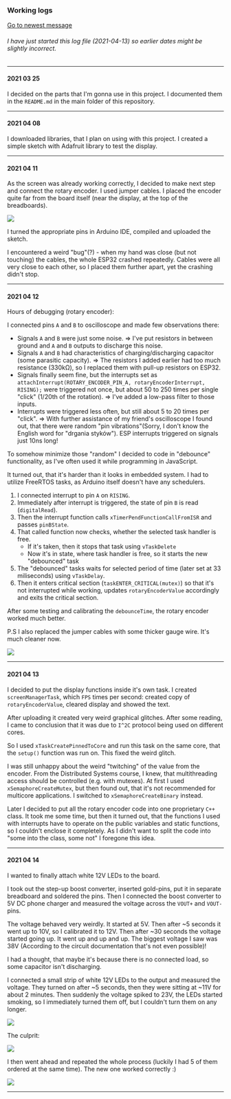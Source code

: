 ### Working logs
<a href="#bottom">Go to newest message</a>
###### I have just started this log file (2021-04-13) so earlier dates might be slightly incorrect.

___

#### 2021 03 25

I decided on the parts that I'm gonna use in this project. I documented them in the `README.md` in the main folder of this repository.

___

#### 2021 04 08

I downloaded libraries, that I plan on using with this project.
I created a simple sketch with Adafruit library to test the display.

___

#### 2021 04 11

As the screen was already working correctly, I decided to make next step and connect the rotary encoder.
I used jumper cables. I placed the encoder quite far from the board itself (near the display, at the top of the breadboards).

![](/media/photos/workLog/CircuitState_02.jpg)

I turned the appropriate pins in Arduino IDE, compiled and uploaded the sketch.

I encountered a weird "bug"(?) - when my hand was close (but not touching) the cables, the whole ESP32 crashed repeatedly.
Cables were all very close to each other, so I placed them further apart, yet the crashing didn't stop.

___

#### 2021 04 12

Hours of debugging (rotary encoder):

I connected pins `A` and `B` to oscilloscope and made few observations there:
 - Signals `A` and `B` were just some noise. => I've put resistors in between ground and `A` and `B` outputs to discharge this noise.
 - Signals `A` and `B` had characteristics of charging/discharging capacitor (some parasitic capacity). => The resistors I added earlier had too much resistance (330kΩ), so I replaced them with pull-up resistors on ESP32.
 - Signals finally seem fine, but the interrupts set as `attachInterrupt(ROTARY_ENCODER_PIN_A, rotaryEncoderInterrupt, RISING);` were triggered not once, but about 50 to 250 times per single "click" (1/20th of the rotation). => I've added a low-pass filter to those inputs.
 - Interrupts were triggered less often, but still about 5 to 20 times per "click". => With further assistance of my friend's oscilloscope I found out, that there were random "pin vibrations"(Sorry, I don't know the English word for "drgania styków"). 
   ESP interrupts triggered on signals just 10ns long!

To somehow minimize those "random" I decided to code in "debounce" functionality, as I've often used it while programming in JavaScript.

It turned out, that it's harder than it looks in embedded system.
I had to utilize FreeRTOS tasks, as Arduino itself doesn't have any schedulers.

1. I connected interrupt to pin `A` on `RISING`. 
2. Immediately after interrupt is triggered, the state of pin `B` is read (`digitalRead`). 
3. Then the interrupt function calls `xTimerPendFunctionCallFromISR` and passes `pinBState`.
4. That called function now checks, whether the selected task handler is free.
   - If it's taken, then it stops that task using `vTaskDelete`
   - Now it's in state, where task handler is free, so it starts the new "debounced" task
5. The "debounced" tasks waits for selected period of time (later set at 33 miliseconds) using `vTaskDelay`.
6. Then it enters critical section (`taskENTER_CRITICAL(mutex)`) so that it's not interrupted while working, updates `rotaryEncoderValue` accordingly and exits the critical section.  

After some testing and calibrating the `debounceTime`, the rotary encoder worked much better.

P.S I also replaced the jumper cables with some thicker gauge wire. It's much cleaner now.

![](/media/photos/workLog/CircuitState_03.jpg)

___

#### 2021 04 13

I decided to put the display functions inside it's own task.
I created `screenManagerTask`, which `FPS` times per second: created copy of `rotaryEncoderValue`, cleared display and showed the text.

After uploading it created very weird graphical glitches.
After some reading, I came to conclusion that it was due to `I^2C` protocol being used on different cores.

So I used `xTaskCreatePinnedToCore` and run this task on the same core, that the `setup()` function was run on.
This fixed the weird glitch.


I was still unhappy about the weird "twitching" of the value from the encoder. From the Distributed Systems course, I knew, that multithreading access should be controlled (e.g. with mutexes).
At first I used `xSemaphoreCreateMutex`, but then found out, that it's not recommended for multicore applications.
I switched to `xSemaphoreCreateBinary` instead.

Later I decided to put all the rotary encoder code into one proprietary `C++` class. It took me some time, but then it turned out, that the functions I used with interrupts have to operate on the public variables and static functions, so I couldn't enclose it completely. 
As I didn't want to split the code into "some into the class, some not" I foregone this idea.

___

#### 2021 04 14

I wanted to finally attach white 12V LEDs to the board.

I took out the step-up boost converter, inserted gold-pins, put it in separate breadboard and soldered the pins. Then I connected the boost converter to 5V DC phone charger and measured the voltage across the `VOUT+` and `VOUT-` pins.

The voltage behaved very weirdly. It started at 5V. Then after ~5 seconds it went up to 10V, so I calibrated it to 12V. Then after ~30 seconds the voltage started going up. It went up and up and up. The biggest voltage I saw was 38V (According to the circuit documentation that's not even possible)!

I had a thought, that maybe it's because there is no connected load, so some capacitor isn't discharging. 

I connected a small strip of white 12V LEDs to the output and measured the voltage. They turned on after ~5 seconds, then they were sitting at ~11V for about 2 minutes. Then suddenly the voltage spiked to 23V, the LEDs started smoking, so I immediately turned them off, but I couldn't turn them on any longer.

![](/media/photos/workLog/smokedLEDs.jpg)

The culprit:

![](/media/photos/workLog/brokenBoostConverter.jpg)

I then went ahead and repeated the whole process (luckily I had 5 of them ordered at the same time). The new one worked correctly :)

![](/media/photos/workLog/newBoostConverterWorking.jpg)

___

<div id="bottom"></div>
